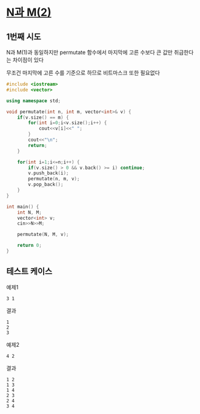# [N과 M(2)](https://www.acmicpc.net/problem/15650)

## 1번째 시도

N과 M(1)과 동일하지만 permutate 함수에서 마지막에 고른 수보다 큰 값만 취급한다는 차이점이 있다

무조건 마지막에 고른 수를 기준으로 하므로 비트마스크 또한 필요없다

```cpp
#include <iostream>
#include <vector>

using namespace std;

void permutate(int n, int m, vector<int>& v) {
    if(v.size() == m) {
        for(int i=0;i<v.size();i++) {
            cout<<v[i]<<" ";
        }
        cout<<"\n";
        return;
    }

    for(int i=1;i<=n;i++) {
        if(v.size() > 0 && v.back() >= i) continue;
        v.push_back(i);
        permutate(n, m, v);
        v.pop_back();
    }
}

int main() {
    int N, M;
    vector<int> v;
    cin>>N>>M;

    permutate(N, M, v);

    return 0;
}
```

## 테스트 케이스

예제1
```
3 1
```

결과
```
1
2
3
```

예제2
```
4 2
```

결과
```
1 2
1 3
1 4
2 3
2 4
3 4
```